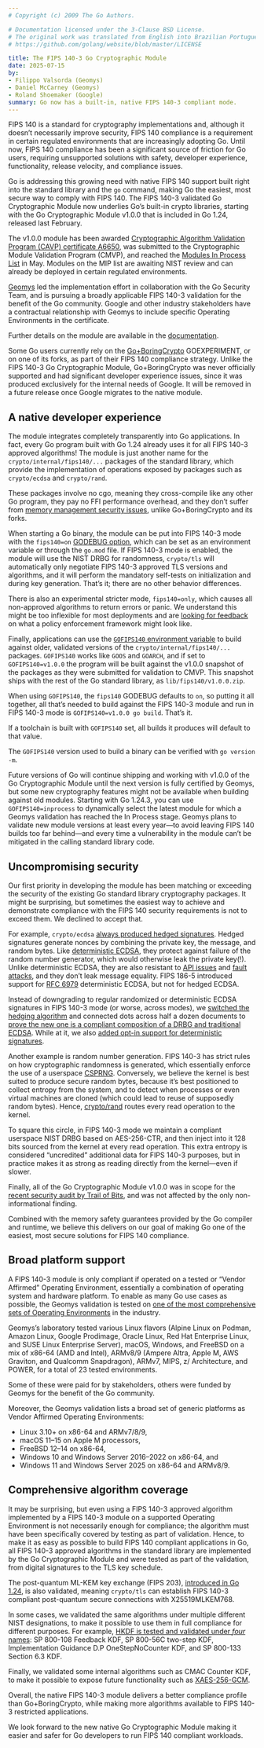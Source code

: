 ```yaml
---
# Copyright (c) 2009 The Go Authors.

# Documentation licensed under the 3-Clause BSD License.
# The original work was translated from English into Brazilian Portuguese.
# https://github.com/golang/website/blob/master/LICENSE

title: The FIPS 140-3 Go Cryptographic Module
date: 2025-07-15
by:
- Filippo Valsorda (Geomys)
- Daniel McCarney (Geomys)
- Roland Shoemaker (Google)
summary: Go now has a built-in, native FIPS 140-3 compliant mode.
---
```


FIPS 140 is a standard for cryptography implementations and, although it doesn’t
necessarily improve security, FIPS 140 compliance is a requirement in certain
regulated environments that are increasingly adopting Go. Until now, FIPS 140
compliance has been a significant source of friction for Go users, requiring
unsupported solutions with safety, developer experience, functionality, release
velocity, and compliance issues.

Go is addressing this growing need with native FIPS 140 support built right into
the standard library and the `go` command, making Go the easiest, most secure
way to comply with FIPS 140. The FIPS 140-3 validated Go Cryptographic Module
now underlies Go’s built-in crypto libraries, starting with the Go Cryptographic
Module v1.0.0 that is included in Go 1.24, released last February.

The v1.0.0 module has been awarded [Cryptographic Algorithm Validation Program
(CAVP) certificate A6650][], was submitted to the Cryptographic Module
Validation Program (CMVP), and reached the [Modules In Process List][] in May.
Modules on the MIP list are awaiting NIST review and can already be deployed in
certain regulated environments.

[Geomys][] led the implementation effort in collaboration with the Go Security
Team, and is pursuing a broadly applicable FIPS 140-3 validation for the benefit
of the Go community. Google and other industry stakeholders have a contractual
relationship with Geomys to include specific Operating Environments in the
certificate.

Further details on the module are available in the
[documentation](/doc/security/fips140).

Some Go users currently rely on the [Go+BoringCrypto][] GOEXPERIMENT, or on one
of its forks, as part of their FIPS 140 compliance strategy. Unlike the FIPS
140-3 Go Cryptographic Module, Go+BoringCrypto was never officially supported
and had significant developer experience issues, since it was produced
exclusively for the internal needs of Google. It will be removed in a future
release once Google migrates to the native module.

## A native developer experience

The module integrates completely transparently into Go applications. In fact,
every Go program built with Go 1.24 already uses it for all FIPS 140-3 approved
algorithms! The module is just another name for the
`crypto/internal/fips140/...` packages of the standard library, which provide
the implementation of operations exposed by packages such as `crypto/ecdsa` and
`crypto/rand`.

These packages involve no cgo, meaning they cross-compile like any other Go
program, they pay no FFI performance overhead, and they don’t suffer from
[memory management security issues][], unlike Go+BoringCrypto and its forks.

When starting a Go binary, the module can be put into FIPS 140-3 mode with the
`fips140=on` [GODEBUG option][], which can be set as an environment variable or
through the `go.mod` file. If FIPS 140-3 mode is enabled, the module will use
the NIST DRBG for randomness, `crypto/tls` will automatically only negotiate
FIPS 140-3 approved TLS versions and algorithms, and it will perform the
mandatory self-tests on initialization and during key generation. That’s it;
there are no other behavior differences.

There is also an experimental stricter mode, `fips140=only`, which causes all
non-approved algorithms to return errors or panic. We understand this might be
too inflexible for most deployments and are [looking for
feedback](/issue/74630) on what a policy enforcement framework
might look like.

Finally, applications can use the [`GOFIPS140` environment
variable](/doc/security/fips140#the-gofips140-environment-variable)
to build against older, validated versions of the `crypto/internal/fips140/...`
packages. `GOFIPS140` works like `GOOS` and `GOARCH`, and if set to
`GOFIPS140=v1.0.0` the program will be built against the v1.0.0 snapshot of the
packages as they were submitted for validation to CMVP. This snapshot ships with
the rest of the Go standard library, as `lib/fips140/v1.0.0.zip`.

When using `GOFIPS140`, the `fips140` GODEBUG defaults to `on`, so putting it
all together, all that’s needed to build against the FIPS 140-3 module and run
in FIPS 140-3 mode is `GOFIPS140=v1.0.0 go build`. That’s it.

If a toolchain is built with `GOFIPS140` set, all builds it produces will
default to that value.

The `GOFIPS140` version used to build a binary can be verified with
`go version -m`.

Future versions of Go will continue shipping and working with v1.0.0 of the Go
Cryptographic Module until the next version is fully certified by Geomys, but
some new cryptography features might not be available when building against old
modules. Starting with Go 1.24.3, you can use `GOFIPS140=inprocess` to
dynamically select the latest module for which a Geomys validation has reached
the In Process stage. Geomys plans to validate new module versions at least
every year—to avoid leaving FIPS 140 builds too far behind—and every time a
vulnerability in the module can’t be mitigated in the calling standard library
code.

## Uncompromising security

Our first priority in developing the module has been matching or exceeding the
security of the existing Go standard library cryptography packages. It might be
surprising, but sometimes the easiest way to achieve and demonstrate compliance
with the FIPS 140 security requirements is not to exceed them. We declined to
accept that.

For example, `crypto/ecdsa` [always produced hedged signatures][]. Hedged
signatures generate nonces by combining the private key, the message, and random
bytes. Like [deterministic ECDSA][RFC 6979], they protect against failure of the
random number generator, which would otherwise leak the private key(!). Unlike
deterministic ECDSA, they are also resistant to [API issues][] and [fault
attacks][], and they don’t leak message equality. FIPS 186-5 introduced support
for [RFC 6979][] deterministic ECDSA, but not for hedged ECDSA.

Instead of downgrading to regular randomized or deterministic ECDSA signatures
in FIPS 140-3 mode (or worse, across modes), we [switched the hedging
algorithm][] and connected dots across half a dozen documents to [prove the new
one is a compliant composition of a DRBG and traditional ECDSA][]. While at it,
we also [added opt-in support for deterministic signatures][].

Another example is random number generation. FIPS 140-3 has strict rules on how
cryptographic randomness is generated, which essentially enforce the use of a
userspace [CSPRNG][]. Conversely, we believe the kernel is best suited to
produce secure random bytes, because it’s best positioned to collect entropy
from the system, and to detect when processes or even virtual machines are
cloned (which could lead to reuse of supposedly random bytes). Hence,
[crypto/rand][] routes every read operation to the kernel.

To square this circle, in FIPS 140-3 mode we maintain a compliant userspace NIST
DRBG based on AES-256-CTR, and then inject into it 128 bits sourced from the
kernel at every read operation. This extra entropy is considered “uncredited”
additional data for FIPS 140-3 purposes, but in practice makes it as strong as
reading directly from the kernel—even if slower.

Finally, all of the Go Cryptographic Module v1.0.0 was in scope for the [recent
security audit by Trail of Bits](/blog/tob-crypto-audit), and was
not affected by the only non-informational finding.

Combined with the memory safety guarantees provided by the Go compiler and
runtime, we believe this delivers on our goal of making Go one of the easiest,
most secure solutions for FIPS 140 compliance.

## Broad platform support

A FIPS 140-3 module is only compliant if operated on a tested or “Vendor
Affirmed” Operating Environment, essentially a combination of operating system
and hardware platform. To enable as many Go use cases as possible, the Geomys
validation is tested on [one of the most comprehensive sets of Operating
Environments][] in the industry.

Geomys’s laboratory tested various Linux flavors (Alpine Linux on Podman, Amazon
Linux, Google Prodimage, Oracle Linux, Red Hat Enterprise Linux, and SUSE Linux
Enterprise Server), macOS, Windows, and FreeBSD on a mix of x86-64 (AMD and
Intel), ARMv8/9 (Ampere Altra, Apple M, AWS Graviton, and Qualcomm Snapdragon),
ARMv7, MIPS, z/ Architecture, and POWER, for a total of 23 tested environments.

Some of these were paid for by stakeholders, others were funded by Geomys for
the benefit of the Go community.

Moreover, the Geomys validation lists a broad set of generic platforms as Vendor
Affirmed Operating Environments:
* Linux 3.10+ on x86-64 and ARMv7/8/9,
* macOS 11–15 on Apple M processors,
* FreeBSD 12–14 on x86-64,
* Windows 10 and Windows Server 2016–2022 on x86-64, and
* Windows 11 and Windows Server 2025 on x86-64 and ARMv8/9.

## Comprehensive algorithm coverage

It may be surprising, but even using a FIPS 140-3 approved algorithm implemented
by a FIPS 140-3 module on a supported Operating Environment is not necessarily
enough for compliance; the algorithm must have been specifically covered by
testing as part of validation. Hence, to make it as easy as possible to build
FIPS 140 compliant applications in Go, all FIPS 140-3 approved algorithms in the
standard library are implemented by the Go Cryptographic Module and were tested
as part of the validation, from digital signatures to the TLS key schedule.

The post-quantum ML-KEM key exchange (FIPS 203), [introduced in Go 1.24][mlkem
relnote], is also validated, meaning `crypto/tls` can establish FIPS 140-3
compliant post-quantum secure connections with X25519MLKEM768.

In some cases, we validated the same algorithms under multiple different NIST
designations, to make it possible to use them in full compliance for different
purposes. For example, [HKDF is tested and validated under *four* names][hkdf]:
SP 800-108 Feedback KDF, SP 800-56C two-step KDF, Implementation Guidance D.P
OneStepNoCounter KDF, and SP 800-133 Section 6.3 KDF.

Finally, we validated some internal algorithms such as CMAC Counter KDF, to make
it possible to expose future functionality such as [XAES-256-GCM][].

Overall, the native FIPS 140-3 module delivers a better compliance profile than
Go+BoringCrypto, while making more algorithms available to FIPS 140-3 restricted
applications.

We look forward to the new native Go Cryptographic Module making it easier and
safer for Go developers to run FIPS 140 compliant workloads.

[Geomys]: https://geomys.org
[Cryptographic Algorithm Validation Program (CAVP) certificate A6650]: https://csrc.nist.gov/projects/cryptographic-algorithm-validation-program/details?validation=39260
[Modules In Process List]: https://csrc.nist.gov/Projects/cryptographic-module-validation-program/modules-in-process/modules-in-process-list
[Go+BoringCrypto]: /doc/security/fips140#goboringcrypto
[memory management security issues]: /blog/tob-crypto-audit#cgo-memory-management
[GODEBUG option]: /doc/godebug
[always produced hedged signatures]: https://cs.opensource.google/go/go/+/refs/tags/go1.23.0:src/crypto/ecdsa/ecdsa.go;l=417
[API issues]: https://github.com/MystenLabs/ed25519-unsafe-libs
[fault attacks]: https://en.wikipedia.org/wiki/Differential_fault_analysis
[RFC 6979]: https://www.rfc-editor.org/rfc/rfc6979
[switched the hedging algorithm]: https://github.com/golang/go/commit/9776d028f4b99b9a935dae9f63f32871b77c49af
[prove the new one is a compliant composition of a DRBG and traditional ECDSA]: https://github.com/cfrg/draft-irtf-cfrg-det-sigs-with-noise/issues/6#issuecomment-2067819904
[added opt-in support for deterministic signatures]: /doc/go1.24#cryptoecdsapkgcryptoecdsa
[CSPRNG]: https://en.wikipedia.org/wiki/Cryptographically_secure_pseudorandom_number_generator
[crypto/rand]: https://pkg.go.dev/crypto/rand
[one of the most comprehensive sets of Operating Environments]: https://csrc.nist.gov/projects/cryptographic-algorithm-validation-program/details?product=19371&displayMode=Aggregated
[mlkem relnote]: /doc/go1.24#crypto-mlkem
[hkdf]: https://words.filippo.io/dispatches/fips-hkdf/
[XAES-256-GCM]: https://c2sp.org/XAES-256-GCM
